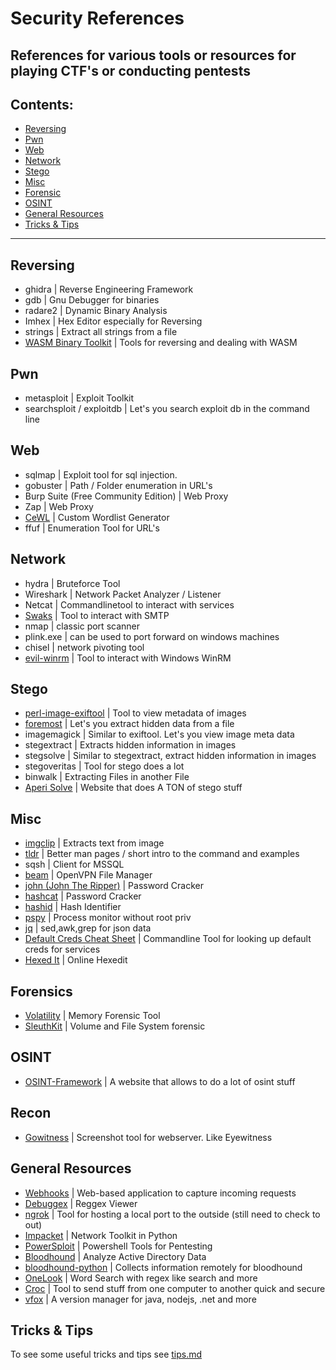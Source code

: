 # Security References
References for various tools or resources for playing CTF's or conducting pentests
---
## Contents:
- [Reversing](https://github.com/hydr0nium/security_reference?tab=readme-ov-file#reversing)
- [Pwn](https://github.com/hydr0nium/security_reference?tab=readme-ov-file#pwn)
- [Web](https://github.com/hydr0nium/security_reference?tab=readme-ov-file#web)
- [Network](https://github.com/hydr0nium/security_reference?tab=readme-ov-file#network)
- [Stego](https://github.com/hydr0nium/security_reference?tab=readme-ov-file#stego)
- [Misc](https://github.com/hydr0nium/security_reference?tab=readme-ov-file#misc)
- [Forensic](https://github.com/hydr0nium/security_reference?tab=readme-ov-file#forensic)
- [OSINT](https://github.com/hydr0nium/security_reference?tab=readme-ov-file#osint)
- [General Resources](https://github.com/hydr0nium/security_reference?tab=readme-ov-file#general-resources)
- [Tricks & Tips](https://github.com/hydr0nium/security_reference?tab=readme-ov-file#tricks--tips)
---
## Reversing
- ghidra | Reverse Engineering Framework
- gdb | Gnu Debugger for binaries
- radare2 | Dynamic Binary Analysis
- Imhex | Hex Editor especially for Reversing
- strings | Extract all strings from a file
- [WASM Binary Toolkit](https://github.com/WebAssembly/wabt/tree/main) | Tools for reversing and dealing with WASM

## Pwn
- metasploit | Exploit Toolkit
- searchsploit / exploitdb | Let's you search exploit db in the command line

## Web
- sqlmap | Exploit tool for sql injection.
- gobuster | Path / Folder enumeration in URL's
- Burp Suite (Free Community Edition) | Web Proxy
- Zap | Web Proxy
- [CeWL](https://github.com/digininja/CeWL) |  Custom Wordlist Generator
- ffuf | Enumeration Tool for URL's

## Network
- hydra | Bruteforce Tool
- Wireshark | Network Packet Analyzer / Listener
- Netcat | Commandlinetool to interact with services
- [Swaks](https://github.com/jetmore/swaks) | Tool to interact with SMTP
- nmap | classic port scanner
- plink.exe | can be used to port forward on windows machines
- chisel | network pivoting tool
- [evil-winrm](https://github.com/Hackplayers/evil-winrm) | Tool to interact with Windows WinRM 

## Stego
- [perl-image-exiftool]() | Tool to view metadata of images
- [foremost](https://github.com/korczis/foremost) | Let's you extract hidden data from a file
- imagemagick | Similar to exiftool. Let's you view image meta data
- stegextract | Extracts hidden information in images
- stegsolve | Similar to stegextract, extract hidden information in images
- stegoveritas | Tool for stego does a lot
- binwalk | Extracting Files in another File
- [Aperi Solve](https://www.aperisolve.com/) | Website that does A TON of stego stuff

## Misc
- [imgclip](https://github.com/hydr0nium/ctf_reference/blob/main/misc/imgclip.md) | Extracts text from image
- [tldr](https://github.com/hydr0nium/ctf_reference/blob/main/misc/tldr.md) | Better man pages / short intro to the command and examples
- sqsh | Client for MSSQL
- [beam](https://github.com/hydr0nium/beam) | OpenVPN File Manager
- [john (John The Ripper)](https://github.com/openwall/john) | Password Cracker
- [hashcat](https://github.com/hashcat/hashcat) | Password Cracker
- [hashid](https://github.com/psypanda/hashID) | Hash Identifier
- [pspy](https://github.com/DominicBreuker/pspy) | Process monitor without root priv
- [jq](https://github.com/jqlang/jq) | sed,awk,grep for json data
- [Default Creds Cheat Sheet](https://github.com/ihebski/DefaultCreds-cheat-sheet) | Commandline Tool for looking up default creds for services
- [Hexed It](https://hexed.it) | Online Hexedit 

## Forensics
- [Volatility](https://github.com/volatilityfoundation/volatility3) | Memory Forensic Tool
- [SleuthKit](https://github.com/sleuthkit/sleuthkit) | Volume and File System forensic

## OSINT
- [OSINT-Framework](https://osintframework.com/) | A website that allows to do a lot of osint stuff

## Recon
- [Gowitness](https://github.com/sensepost/gowitness) | Screenshot tool for webserver. Like Eyewitness

## General Resources
- [Webhooks](https://webhook.site/#!/view/dd444480-a5d3-4095-a3d3-c64d67e56b6e) | Web-based application to capture incoming requests
- [Debuggex](https://www.debuggex.com/) | Reggex Viewer
- [ngrok](https://ngrok.com/) | Tool for hosting a local port to the outside (still need to check to out)
- [Impacket](https://github.com/fortra/impacket) | Network Toolkit in Python
- [PowerSploit](https://github.com/PowerShellMafia/PowerSploit) | Powershell Tools for Pentesting
- [Bloodhound](https://github.com/BloodHoundAD/BloodHound) | Analyze Active Directory Data
- [bloodhound-python](https://github.com/dirkjanm/BloodHound.py) | Collects information remotely for bloodhound
- [OneLook](https://www.onelook.com) | Word Search with regex like search and more
- [Croc](https://github.com/schollz/croc) | Tool to send stuff from one computer to another quick and secure
- [vfox](https://github.com/version-fox/vfox) | A version manager for java, nodejs, .net and more

## Tricks & Tips
To see some useful tricks and tips see [tips.md](https://github.com/hydr0nium/ctf_reference/blob/main/tricks.md)

